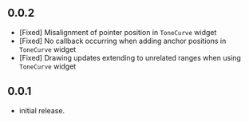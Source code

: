 ## 0.0.2

* [Fixed] Misalignment of pointer position in `ToneCurve` widget
* [Fixed] No callback occurring when adding anchor positions in `ToneCurve` widget
* [Fixed] Drawing updates extending to unrelated ranges when using `ToneCurve` widget

## 0.0.1

* initial release.
